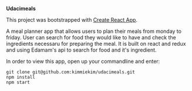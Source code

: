 **Udacimeals**

This project was bootstrapped with [Create React App](https://github.com/facebookincubator/create-react-app).

A meal planner app that allows users to plan their meals from monday to friday. 
User can search for food they would like to have and check the ingredients necessaru for preparing the meal. 
It is built on react and redux and using Edamam's api to search for food and it's ingredient.

In order to view this app, open up your commandline and enter: 
```
git clone git@github.com:kimmiekim/udacimeals.git
npm install 
npm start 
```
